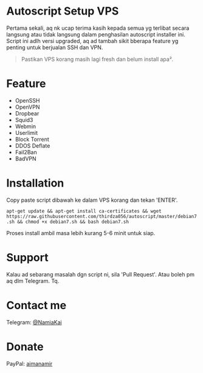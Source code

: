 # Autoscript Setup VPS
Pertama sekali, aq nk ucap terima kasih kepada semua yg terlibat secara langsung atau tidak langsung dalam penghasilan autoscript installer ini.
Script ini adlh versi upgraded, aq ad tambah sikit bberapa feature yg penting untuk berjualan SSH dan VPN.

>Pastikan VPS korang masih lagi fresh dan belum install apa².

# Feature
- OpenSSH
- OpenVPN
- Dropbear
- Squid3
- Webmin
- Userlimit
- Block Torrent
- DDOS Deflate
- Fail2Ban
- BadVPN

# Installation
Copy paste script dibawah ke dalam VPS korang dan tekan 'ENTER'.

`apt-get update && apt-get install ca-certificates && wget https://raw.githubusercontent.com/thirdza056/autoscript/master/debian7.sh && chmod +x debian7.sh && bash debian7.sh`

Proses install ambil masa lebih kurang 5-6 minit untuk siap.

# Support
Kalau ad sebarang masalah dgn script ni, sila 'Pull Request'.
Atau boleh pm aq dlm Telegram. Tq.

# Contact me
Telegram: [@NamiaKai](https://t.me/namiakai)

# Donate
PayPal: [aimanamir](https://paypal.me/aimanamir)

